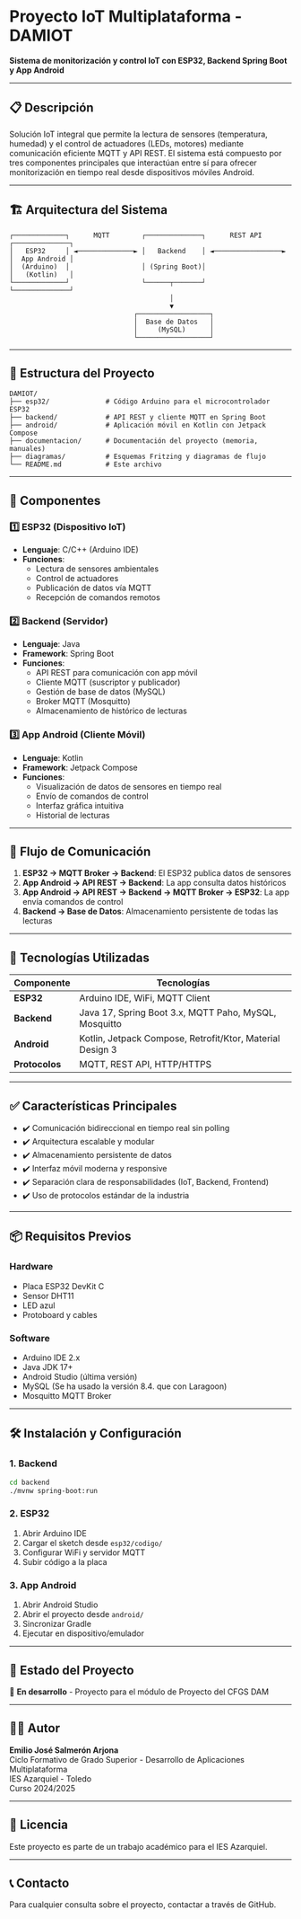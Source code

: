 # Proyecto IoT Multiplataforma - DAMIOT

**Sistema de monitorización y control IoT con ESP32, Backend Spring Boot y App Android**

---

## 📋 Descripción

Solución IoT integral que permite la lectura de sensores (temperatura, humedad) y el control de actuadores (LEDs, motores) mediante comunicación eficiente MQTT y API REST. El sistema está compuesto por tres componentes principales que interactúan entre sí para ofrecer monitorización en tiempo real desde dispositivos móviles Android.

---

## 🏗️ Arquitectura del Sistema

```
┌─────────────┐      MQTT        ┌──────────────┐      REST API       ┌──────────────┐
│   ESP32     │ ◄──────────────► │   Backend    │ ◄─────────────────► │  App Android │
│  (Arduino)  │                  │ (Spring Boot)│                     │   (Kotlin)   │
└─────────────┘                  └──────┬───────┘                     └──────────────┘
                                        │
                                        ▼
                               ┌──────────────────┐
                               │  Base de Datos   │
                               │     (MySQL)      │
                               └──────────────────┘
```

---

## 📁 Estructura del Proyecto

```
DAMIOT/
├── esp32/              # Código Arduino para el microcontrolador ESP32
├── backend/            # API REST y cliente MQTT en Spring Boot
├── android/            # Aplicación móvil en Kotlin con Jetpack Compose
├── documentacion/      # Documentación del proyecto (memoria, manuales)
├── diagramas/          # Esquemas Fritzing y diagramas de flujo
└── README.md           # Este archivo
```

---

## 🧩 Componentes

### 1️⃣ **ESP32 (Dispositivo IoT)**
- **Lenguaje**: C/C++ (Arduino IDE)
- **Funciones**:
  - Lectura de sensores ambientales
  - Control de actuadores
  - Publicación de datos vía MQTT
  - Recepción de comandos remotos

### 2️⃣ **Backend (Servidor)**
- **Lenguaje**: Java
- **Framework**: Spring Boot
- **Funciones**:
  - API REST para comunicación con app móvil
  - Cliente MQTT (suscriptor y publicador)
  - Gestión de base de datos (MySQL)
  - Broker MQTT (Mosquitto)
  - Almacenamiento de histórico de lecturas

### 3️⃣ **App Android (Cliente Móvil)**
- **Lenguaje**: Kotlin
- **Framework**: Jetpack Compose
- **Funciones**:
  - Visualización de datos de sensores en tiempo real
  - Envío de comandos de control
  - Interfaz gráfica intuitiva
  - Historial de lecturas

---

## 🔄 Flujo de Comunicación

1. **ESP32 → MQTT Broker → Backend**: El ESP32 publica datos de sensores
2. **App Android → API REST → Backend**: La app consulta datos históricos
3. **App Android → API REST → Backend → MQTT Broker → ESP32**: La app envía comandos de control
4. **Backend → Base de Datos**: Almacenamiento persistente de todas las lecturas

---

## 🚀 Tecnologías Utilizadas

| Componente | Tecnologías |
|------------|-------------|
| **ESP32** | Arduino IDE, WiFi, MQTT Client |
| **Backend** | Java 17, Spring Boot 3.x, MQTT Paho, MySQL, Mosquitto |
| **Android** | Kotlin, Jetpack Compose, Retrofit/Ktor, Material Design 3 |
| **Protocolos** | MQTT, REST API, HTTP/HTTPS |

---

## ✅ Características Principales

- ✔️ Comunicación bidireccional en tiempo real sin polling
- ✔️ Arquitectura escalable y modular
- ✔️ Almacenamiento persistente de datos
- ✔️ Interfaz móvil moderna y responsive
- ✔️ Separación clara de responsabilidades (IoT, Backend, Frontend)
- ✔️ Uso de protocolos estándar de la industria

---

## 📦 Requisitos Previos

### Hardware
- Placa ESP32 DevKit C
- Sensor DHT11
- LED azul
- Protoboard y cables

### Software
- Arduino IDE 2.x
- Java JDK 17+
- Android Studio (última versión)
- MySQL (Se ha usado la versión 8.4. que con Laragoon)
- Mosquitto MQTT Broker

---

## 🛠️ Instalación y Configuración

### 1. Backend
```bash
cd backend
./mvnw spring-boot:run
```

### 2. ESP32
1. Abrir Arduino IDE
2. Cargar el sketch desde `esp32/codigo/`
3. Configurar WiFi y servidor MQTT
4. Subir código a la placa

### 3. App Android
1. Abrir Android Studio
2. Abrir el proyecto desde `android/`
3. Sincronizar Gradle
4. Ejecutar en dispositivo/emulador

---

## 📝 Estado del Proyecto

🚧 **En desarrollo** - Proyecto para el módulo de Proyecto del CFGS DAM

---

## 👨‍💻 Autor

**Emilio José Salmerón Arjona**  
Ciclo Formativo de Grado Superior - Desarrollo de Aplicaciones Multiplataforma  
IES Azarquiel - Toledo  
Curso 2024/2025

---

## 📄 Licencia

Este proyecto es parte de un trabajo académico para el IES Azarquiel.

---

## 📞 Contacto

Para cualquier consulta sobre el proyecto, contactar a través de GitHub.